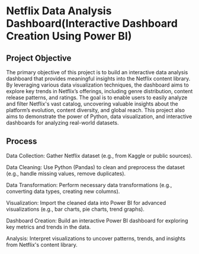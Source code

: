 # Netflix Data Analysis Dashboard(Interactive Dashboard Creation Using Power BI)
## Project Objective
The primary objective of this project is to build an interactive data analysis dashboard that provides meaningful insights into the Netflix content library. By leveraging various data visualization techniques, the dashboard aims to explore key trends in Netflix’s offerings, including genre distribution, content release patterns, and ratings. The goal is to enable users to easily analyze and filter Netflix's vast catalog, uncovering valuable insights about the platform’s evolution, content diversity, and global reach. This project also aims to demonstrate the power of Python, data visualization, and interactive dashboards for analyzing real-world datasets.
## Process
Data Collection: Gather Netflix dataset (e.g., from Kaggle or public sources).

Data Cleaning: Use Python (Pandas) to clean and preprocess the dataset (e.g., handle missing values, remove duplicates).

Data Transformation: Perform necessary data transformations (e.g., converting data types, creating new columns).

Visualization: Import the cleaned data into Power BI for advanced visualizations (e.g., bar charts, pie charts, trend graphs).

Dashboard Creation: Build an interactive Power BI dashboard for exploring key metrics and trends in the data.

Analysis: Interpret visualizations to uncover patterns, trends, and insights from Netflix's content library.
